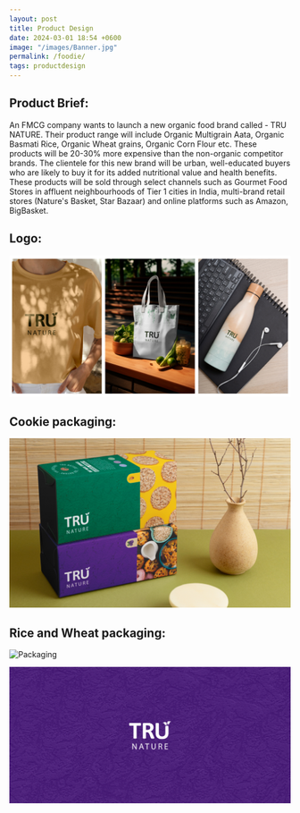 ```yaml
---
layout: post
title: Product Design
date: 2024-03-01 18:54 +0600
image: "/images/Banner.jpg"
permalink: /foodie/
tags: productdesign
---
```


## Product Brief:

An FMCG company wants to launch a new organic food brand called - TRU NATURE. Their product range will include Organic Multigrain Aata, Organic Basmati Rice, Organic Wheat grains, Organic Corn Flour etc. These products will be 20-30% more expensive than the non-organic competitor brands. The clientele for this new brand will be urban, well-educated buyers who are likely to buy it for its added nutritional value and health benefits. These products will be sold through select
channels such as Gourmet Food Stores in affluent neighbourhoods of Tier 1 cities in India, multi-brand retail stores (Nature's Basket, Star Bazaar) and online platforms such as Amazon, BigBasket.

## Logo:

![LOGO](../images/Mockups.png)

## Cookie packaging:

![Packaging](../images/Banner.png)

## Rice and Wheat packaging:

![Packaging](../images/Tru(1).jpg)

![Final logo](../images/Tru.jpg)